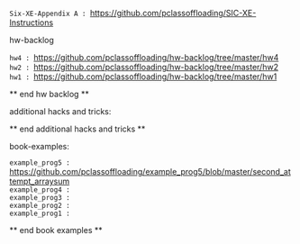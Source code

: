 `Six-XE-Appendix A : `https://github.com/pclassoffloading/SIC-XE-Instructions

hw-backlog

`hw4 : `https://github.com/pclassoffloading/hw-backlog/tree/master/hw4
<br>`hw2 : `https://github.com/pclassoffloading/hw-backlog/tree/master/hw2
<br>`hw1 : `https://github.com/pclassoffloading/hw-backlog/tree/master/hw1

** end hw backlog ** 

additional hacks and tricks:

** end additional hacks and tricks **

book-examples:

`example_prog5 : `https://github.com/pclassoffloading/example_prog5/blob/master/second_attempt_arraysum
<br>`example_prog4 : `
<br>`example_prog3 : `
<br>`example_prog2 : `
<br>`example_prog1 : `

** end book examples **

